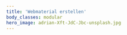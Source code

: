 ```yaml
---
title: 'Webmaterial erstellen'
body_classes: modular
hero_image: adrian-Xft-JdC-Jbc-unsplash.jpg
---
```


